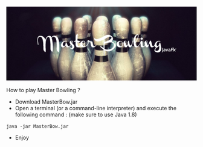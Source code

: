 ![alt text](src/main/resources/mdHeader.png)


How to play Master Bowling ?
* Download MasterBow.jar
* Open a terminal (or a command-line interpreter) and execute the following command : (make sure to use Java 1.8) 
 ~~~~
java -jar MasterBow.jar   
~~~~

*  Enjoy

